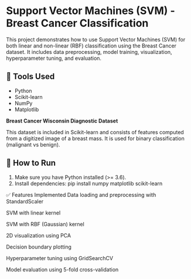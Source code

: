 # Support Vector Machines (SVM) - Breast Cancer Classification

This project demonstrates how to use Support Vector Machines (SVM) for both linear and non-linear (RBF) classification using the Breast Cancer dataset. It includes data preprocessing, model training, visualization, hyperparameter tuning, and evaluation.

## 🔧 Tools Used
- Python
- Scikit-learn
- NumPy
- Matplotlib

**Breast Cancer Wisconsin Diagnostic Dataset**

This dataset is included in Scikit-learn and consists of features computed from a digitized image of a breast mass. It is used for binary classification (malignant vs benign).

## 🚀 How to Run

1. Make sure you have Python installed (>= 3.6).
2. Install dependencies:
   pip install numpy matplotlib scikit-learn

✅ Features Implemented
Data loading and preprocessing with StandardScaler

SVM with linear kernel

SVM with RBF (Gaussian) kernel

2D visualization using PCA

Decision boundary plotting

Hyperparameter tuning using GridSearchCV

Model evaluation using 5-fold cross-validation
